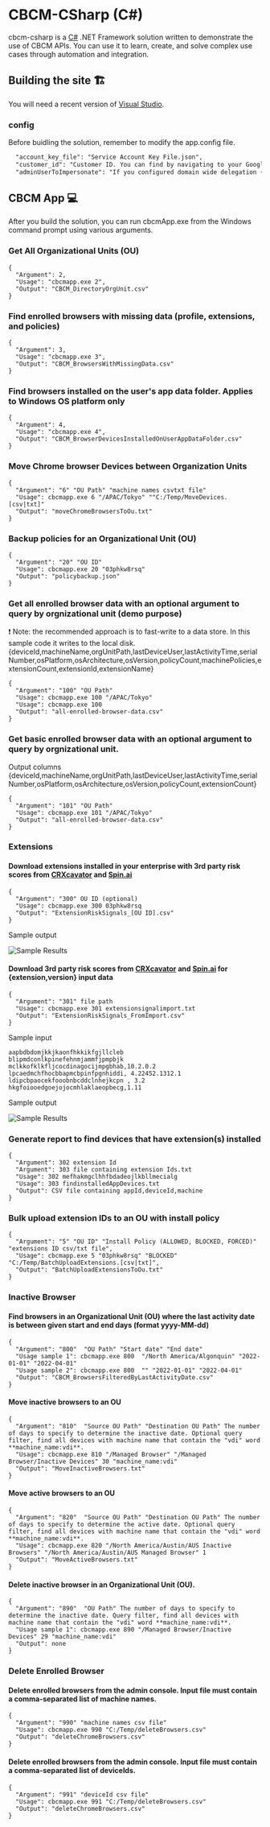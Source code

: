 # CBCM-CSharp (C#)
cbcm-csharp is a [C#](https://docs.microsoft.com/en-us/dotnet/csharp/) .NET Framework solution written to demonstrate the use of CBCM APIs.  You can use it to learn, create, and solve complex use cases through automation and integration.

## Building the site :building_construction:
You will need a recent version of [Visual Studio](https://visualstudio.microsoft.com/).

### config
Before buidling the solution, remember to modify the app.config file.
```xml
  "account_key_file": "Service Account Key File.json",
  "customer_id": "Customer ID. You can find by navigating to your Google Admin Console instance > Account > Account Settings.",
  "adminUserToImpersonate": "If you configured domain wide delegation (DwD), then you will have to provide admin/delegated admin account name."
```

## CBCM App :computer:
After you build the solution, you can run cbcmApp.exe from the Windows command prompt using various arguments.

### Get All Organizational Units (OU)
```
{
  "Argument": 2,
  "Usage": "cbcmapp.exe 2",
  "Output": "CBCM_DirectoryOrgUnit.csv"
}
```
### Find enrolled browsers with missing data (profile, extensions, and policies)
```
{
  "Argument": 3,
  "Usage": "cbcmapp.exe 3",
  "Output": "CBCM_BrowsersWithMissingData.csv"
}
```
### Find browsers installed on the user's app data folder. Applies to Windows OS platform only
```
{
  "Argument": 4,
  "Usage": "cbcmapp.exe 4",
  "Output": "CBCM_BrowserDevicesInstalledOnUserAppDataFolder.csv"
}
```

### Move Chrome browser Devices between Organization Units
```
{
  "Argument": "6" "OU Path" "machine names csvtxt file"
  "Usage": cbcmapp.exe 6 "/APAC/Tokyo" ""C:/Temp/MoveDevices.[csv|txt]"
  "Output": "moveChromeBrowsersToOu.txt"
}
```
### Backup policies for an Organizational Unit (OU)
```
{
  "Argument": "20" "OU ID"
  "Usage": cbcmapp.exe 20 "03phkw8rsq"
  "Output": "policybackup.json"
}
```
### Get all enrolled browser data with an optional argument to query by orgnizational unit (demo purpose)
:exclamation: Note: the recommended approach  is to fast-write to a data store. In this sample code it writes to the local disk.
{deviceId,machineName,orgUnitPath,lastDeviceUser,lastActivityTime,serialNumber,osPlatform,osArchitecture,osVersion,policyCount,machinePolicies,extensionCount,extensionId,extensionName}
```
{
  "Argument": "100" "OU Path"
  "Usage": cbcmapp.exe 100 "/APAC/Tokyo"
  "Usage": cbcmapp.exe 100
  "Output": "all-enrolled-browser-data.csv"
}
```
### Get basic enrolled browser data with an optional argument to query by orgnizational unit. 
Output columns {deviceId,machineName,orgUnitPath,lastDeviceUser,lastActivityTime,serialNumber,osPlatform,osArchitecture,osVersion,policyCount,extensionCount}
```
{
  "Argument": "101" "OU Path"
  "Usage": cbcmapp.exe 101 "/APAC/Tokyo"
  "Output": "all-enrolled-browser-data.csv"
}
```

### Extensions
#### Download extensions installed in your enterprise with 3rd party risk scores from [CRXcavator](https://crxcavator.io/) and [Spin.ai](https://spin.ai/platform/google-workspace/apps-security/)
```
{
  "Argument": "300" OU ID (optional)
  "Usage": cbcmapp.exe 300 03phkw8rsq
  "Output": "ExtensionRiskSignals_[OU ID].csv"
}
```
Sample output

![Sample Results](../../../blob/main/docs/ExtensionRiskSignals_FromOU.PNG)

#### Download  3rd party risk scores from [CRXcavator](https://crxcavator.io/) and [Spin.ai](https://spin.ai/platform/google-workspace/apps-security/) for {extension,version} input data
```
{
  "Argument": "301" file path
  "Usage": cbcmapp.exe 301 extensionsignalimport.txt
  "Output": "ExtensionRiskSignals_FromImport.csv"
}
```
Sample input
```
aapbdbdomjkkjkaonfhkkikfgjllcleb
blipmdconlkpinefehnmjammfjpmpbjk
mclkkofklkfljcocdinagocijmpgbhab,10.2.0.2
lpcaedmchfhocbbapmcbpinfpgnhiddi, 4.22452.1312.1
ldipcbpaocekfooobnbcddclnhejkcpn , 3.2
hkgfoiooedgoejojocmhlaklaeopbecg,1.11
```
Sample output

![Sample Results](../../../blob/main/docs/ExtensionRiskSignals_FromImport.PNG)

### Generate report to find devices that have extension(s) installed
```
{
  "Argument": 302 extension Id
  "Argument": 303 file containing extension Ids.txt
  "Usage": 302 mefhakmgclhhfbdadeojlkbllmecialg
  "Usage": 303 findinstalledAppDevices.txt
  "Output": CSV file containing appId,deviceId,machine
}
```

### Bulk upload extension IDs to an OU with install policy
```
{
  "Argument": "5" "OU ID" "Install Policy (ALLOWED, BLOCKED, FORCED)" "extensions ID csv/txt file",
  "Usage": cbcmapp.exe 5 "03phkw8rsq" "BLOCKED" "C:/Temp/BatchUploadExtensions.[csv|txt]",
  "Output": "BatchUploadExtensionsToOu.txt"
}
```

### Inactive Browser
#### Find browsers in an Organizational Unit (OU) where the last activity date is between given start and end days (format yyyy-MM-dd)
```
{
  "Argument": "800"  "OU Path" "Start date" "End date"
  "Usage sample 1": cbcmapp.exe 800  "/North America/Algonquin" "2022-01-01" "2022-04-01"
  "Usage sample 2": cbcmapp.exe 800  "" "2022-01-01" "2022-04-01"
  "Output": "CBCM_BrowsersFilteredByLastActivityDate.csv"
}
```
#### Move inactive browsers to an OU
```
{
  "Argument": "810"  "Source OU Path" "Destination OU Path" The number of days to specify to determine the inactive date. Optional query filter, find all devices with machine name that contain the "vdi" word **machine_name:vdi**.
  "Usage": cbcmapp.exe 810 "/Managed Browser" "/Managed Browser/Inactive Devices" 30 "machine_name:vdi"
  "Output": "MoveInactiveBrowsers.txt"
}
```
#### Move active browsers to an OU
```
{
  "Argument": "820"  "Source OU Path" "Destination OU Path" The number of days to specify to determine the active date. Optional query filter, find all devices with machine name that contain the "vdi" word **machine_name:vdi**.
  "Usage": cbcmapp.exe 820 "/North America/Austin/AUS Inactive Browsers" "/North America/Austin/AUS Managed Browser" 1 
  "Output": "MoveActiveBrowsers.txt"
}
```

#### Delete inactive browser in an Organizational Unit (OU).
```
{
  "Argument": "890"  "OU Path" The number of days to specify to determine the inactive date. Query filter, find all devices with machine name that contain the "vdi" word **machine_name:vdi**.
  "Usage sample 1": cbcmapp.exe 890 "/Managed Browser/Inactive Devices" 29 "machine_name:vdi"
  "Output": none
}
```
### Delete Enrolled Browser
#### Delete enrolled browsers from the admin console. Input file must contain a comma-separated list of machine names.
```
{
  "Argument": "990" "machine names csv file"
  "Usage": cbcmapp.exe 990 "C:/Temp/deleteBrowsers.csv"
  "Output": "deleteChromeBrowsers.csv"
}
```
#### Delete enrolled browsers from the admin console. Input file must contain a comma-separated list of deviceIds.
```
{
  "Argument": "991" "deviceId csv file"
  "Usage": cbcmapp.exe 991 "C:/Temp/deleteBrowsers.csv"
  "Output": "deleteChromeBrowsers.csv"
}
```
